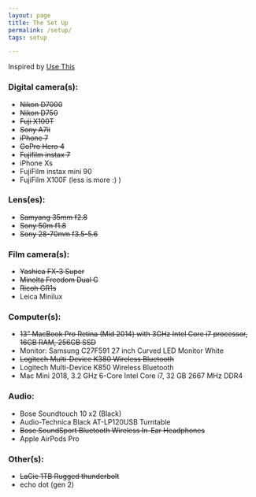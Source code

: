 ```yaml
---
layout: page
title: The Set Up 
permalink: /setup/
tags: setup

---
```


Inspired by [Use This](https://usesthis.com/)

### Digital camera(s): 
- <s>Nikon D7000</s>
- <s>Nikon D750</s>
- <s>Fuji X100T</s>
- <s>Sony A7ii</s>
- <s>iPhone 7 </s>
- <s>GoPro Hero 4</s>
- <s>Fujifilm instax 7</s>
- iPhone Xs
- FujiFilm instax mini 90
- FujiFilm X100F (less is more :) )

### Lens(es):
- <s>Samyang 35mm f2.8</s>
- <s>Sony 50m f1.8</s>
- <s>Sony 28-70mm f3.5-5.6</s>

### Film camera(s): 
- <s>Yashica FX-3 Super</s> 
- <s>Minolta Freedom Dual C</s>
- <s>Ricoh GR1s</s>
- Leica Minilux

### Computer(s): 
- <s>13” MacBook Pro Retina (Mid 2014) with 3GHz Intel Core i7 processor, 16GB RAM, 256GB SSD</s>
- Monitor: Samsung C27F591 27 inch Curved LED Monitor White
- <s>Logitech Multi-Device K380 Wireless Bluetooth</s>
- Logitech Multi-Device K850 Wireless Bluetooth
- Mac Mini 2018, 3.2 GHz 6-Core Intel Core i7, 32 GB 2667 MHz DDR4

### Audio: 
- Bose Soundtouch 10 x2 (Black)
- Audio-Technica Black AT-LP120USB Turntable
- <s>Bose SoundSport Bluetooth Wireless In-Ear Headphones</s>
- Apple AirPods Pro

### Other(s): 
- <s>LaCie 1TB Rugged thunderbolt</s>
- echo dot (gen 2)
